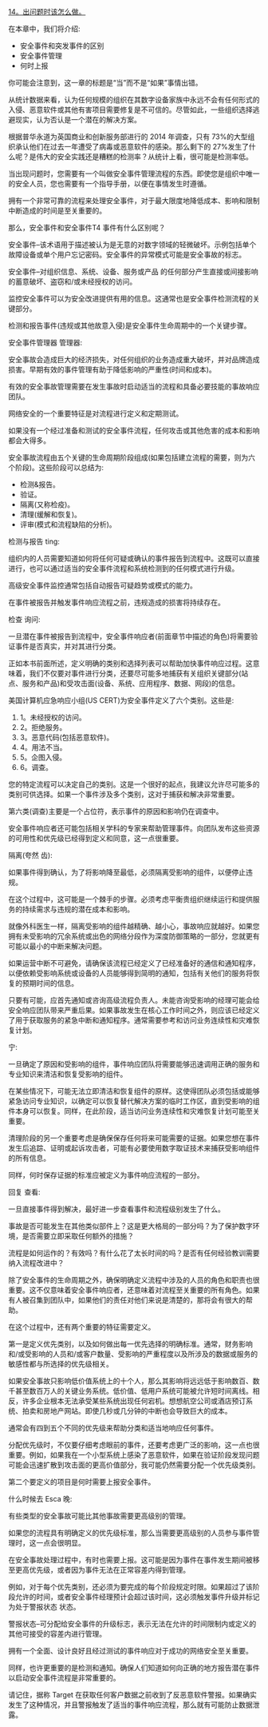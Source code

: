 [14。出问题时该怎么做。](part0003.html#Anchor-32)

在本章中，我们将介绍:

*   安全事件和突发事件的区别
*   安全事件管理
*   何时上报

你可能会注意到，这一章的标题是“当”而不是“如果”事情出错。

从统计数据来看，认为任何规模的组织在其数字设备家族中永远不会有任何形式的入侵、恶意软件或其他有害项目需要修复是不可信的。尽管如此，一些组织选择逃避现实，认为否认是一个潜在的解决方案。

根据普华永道为英国商业和创新服务部进行的 2014 年调查，只有 73%的大型组织承认他们在过去一年遭受了病毒或恶意软件的感染。那么剩下的 27%发生了什么呢？是伟大的安全实践还是糟糕的检测率？从统计上看，很可能是检测率低。

当出现问题时，您需要有一个叫做安全事件管理流程的东西。即使您是组织中唯一的安全人员，您也需要有一个指导手册，以便在事情发生时遵循。

拥有一个非常可靠的流程来处理安全事件，对于最大限度地降低成本、影响和限制中断造成的时间是至关重要的。

那么，安全事件和安全事件T4 事件有什么区别呢？

安全事件–该术语用于描述被认为是无意的对数字领域的轻微破坏。示例包括单个故障设备或单个用户忘记密码。安全事件的异常模式可能是安全事故的标志。

安全事件–对组织信息、系统、设备、服务或产品 的任何部分产生直接或间接影响的蓄意破坏、盗窃和/或未经授权的访问。

监控安全事件可以为安全改进提供有用的信息。这通常也是安全事件检测流程的关键部分。

检测和报告事件(违规或其他故意入侵)是安全事件生命周期中的一个关键步骤。

安全事件管理器 管理器:

安全事故会造成巨大的经济损失，对任何组织的业务造成重大破坏，并对品牌造成损害。早期有效的事件管理有助于降低影响的严重性(时间和成本)。

有效的安全事故管理需要在发生事故时启动适当的流程和具备必要技能的事故响应团队。

网络安全的一个重要特征是对流程进行定义和定期测试。

如果没有一个经过准备和测试的安全事件流程，任何攻击或其他危害的成本和影响都会大得多。

安全事故流程由五个关键的生命周期阶段组成(如果包括建立流程的需要，则为六个阶段)。这些阶段可以总结为:

*   检测&报告。
*   验证。
*   隔离(又称检疫)。
*   清理(缓解和恢复)。
*   评审(模式和流程缺陷的分析)。

检测与报告 ting:

组织内的人员需要知道如何将任何可疑或确认的事件报告到流程中。这既可以直接进行，也可以通过适当的安全事件流程和系统检测到的任何模式进行升级。

高级安全事件监控通常包括自动报告可疑趋势或模式的能力。

在事件被报告并触发事件响应流程之前，违规造成的损害将持续存在。

检查 询问:

一旦潜在事件被报告到流程中，安全事件响应者(前面章节中描述的角色)将需要验证事件是否真实，并对其进行分类。

正如本书前面所述，定义明确的类别和选择列表可以帮助加快事件响应过程。这意味着，我们不仅要对事件进行分类，还要尽可能多地捕获有关组织关键部分(站点、服务和产品)和受攻击面(设备、系统、应用程序、数据、网段)的信息。

美国计算机应急响应小组(US CERT)为安全事件定义了六个类别。这些是:

1.  1。未经授权的访问。
2.  2。拒绝服务。
3.  3。恶意代码(包括恶意软件)。
4.  4。用法不当。
5.  5。企图入侵。
6.  6。调查。

您的特定流程可以决定自己的类别。这是一个很好的起点，我建议允许尽可能多的类别可供选择。如果一个事件涉及多个类别，这对于捕获和解决非常重要。

第六类(调查)主要是一个占位符，表示事件的原因和影响仍在调查中。

安全事件响应者还可能包括相关学科的专家来帮助管理事件。向团队发布这些资源的可用性和优先级已经得到定义和同意，这一点很重要。

隔离(夸然 齿):

如果事件得到确认，为了将影响降至最低，必须隔离受影响的组件，以便停止违规。

在这个过程中，这可能是一个棘手的步骤。必须考虑平衡贵组织继续运行和提供服务的持续需求与违规的潜在成本和影响。

就像外科医生一样，隔离受影响的组件越精确、越小心，事故响应就越好。如果您拥有未受影响的冗余系统或出色的网络分段作为深度防御策略的一部分，您就更有可能以最小的中断来解决问题。

如果运营中断不可避免，请确保该流程已经定义了已经准备好的通信和通知程序，以便依赖受影响系统或设备的人员能够得到简明的通知，包括有关他们的服务将恢复的预期时间的信息。

只要有可能，应首先通知或咨询高级流程负责人。未能咨询受影响的经理可能会给安全响应团队带来严重后果。如果事故发生在核心工作时间之外，则应该已经定义了用于获取服务的紧急中断和通知程序。通常需要参考和访问业务连续性和灾难恢复计划。

宁:

一旦确定了原因和受影响的组件，事件响应团队将需要能够迅速调用正确的服务和专业知识来清洁和恢复受影响的组件。

在某些情况下，可能无法立即清洁和恢复组件的原样。这使得团队必须包括或能够紧急访问专业知识，以确定可以恢复替代解决方案的临时工作区，直到受影响的组件本身可以恢复。同样，在此阶段，适当访问业务连续性和灾难恢复计划可能至关重要。

清理阶段的另一个重要考虑是确保保存任何将来可能需要的证据。如果您想在事件发生后追踪、证明或起诉攻击者，可能有必要使用数字取证技术来捕获受影响组件的所有信息。

同样，何时保存证据的标准应被定义为事件响应流程的一部分。

回复 查看:

一旦直接事件得到解决，最好进一步查看事件和流程级别发生了什么。

事故是否可能发生在其他类似部件上？这是更大格局的一部分吗？为了保护数字环境，是否需要立即采取任何额外的措施？

流程是如何运作的？有效吗？有什么花了太长时间的吗？是否有任何经验教训需要纳入流程改进中？

除了安全事件的生命周期之外，确保明确定义流程中涉及的人员的角色和职责也很重要。这不仅意味着安全事件响应者，还意味着对流程至关重要的所有角色。如果有人被召集到团队中，如果他们的责任对他们来说是清楚的，那将会有很大的帮助。

在这个过程中，还有两个重要的特征需要定义。

第一是定义优先类别，以及如何做出每一优先选择的明确标准。通常，财务影响和/或受影响的人员和/或客户数量、受影响的严重程度以及所涉及的数据或服务的敏感性都与所选择的优先级相关。

如果安全事故只影响低价值系统上的十个人，那么其影响将远远低于影响数百、数千甚至数百万人的关键业务系统。低价值、低用户系统可能被允许短时间离线。相反，许多企业根本无法承受某些系统出现任何宕机。想想航空公司或酒店预订系统、拍卖和房地产网站。即使几秒或几分钟的中断也会导致巨大的成本。

通常会有四到五个不同的优先级来帮助分类和适当地响应任何事件。

分配优先级时，不仅要仔细考虑眼前的事件，还要考虑更广泛的影响，这一点也很重要。例如，如果我在一个小型系统上感染了恶意软件，如果在验证阶段发现问题可能会迅速扩散到攻击面的更高价值部分，我可能仍然需要分配一个优先级类别。

第二个要定义的项目是何时需要上报安全事件。

什么时候去 Esca 晚:

有些类型的安全事故可能比其他事故需要更高级别的管理。

如果您的流程具有明确定义的优先级标准，那么当需要更高级别的人员参与事件管理时，这一点会很明显。

在安全事故处理过程中，有时也需要上报。这可能是因为事件在事件发生期间被移至更高优先级，或者因为事件无法在正常容差内得到管理。

例如，对于每个优先类别，还必须为要完成的每个阶段规定时限。如果超过了该阶段允许的时间，或者安全事件经理预计会超过该时间，这必须触发事件升级并标记为处于警报状态 状态。

警报状态–可分配给安全事件的升级标志，表示无法在允许的时间限制内或定义的其他可接受的容差内进行管理。

拥有一个全面、设计良好且经过测试的事件响应对于成功的网络安全至关重要。

同样，也许更重要的是检测和通知。确保人们知道如何向正确的地方报告潜在事件以启动安全事件流程是非常重要的。

请记住，据称 Target 在获取任何客户数据之前收到了反恶意软件警报。如果确实发生了这种情况，并且警报触发了适当的事件响应流程，那么就有可能防止数据泄露。